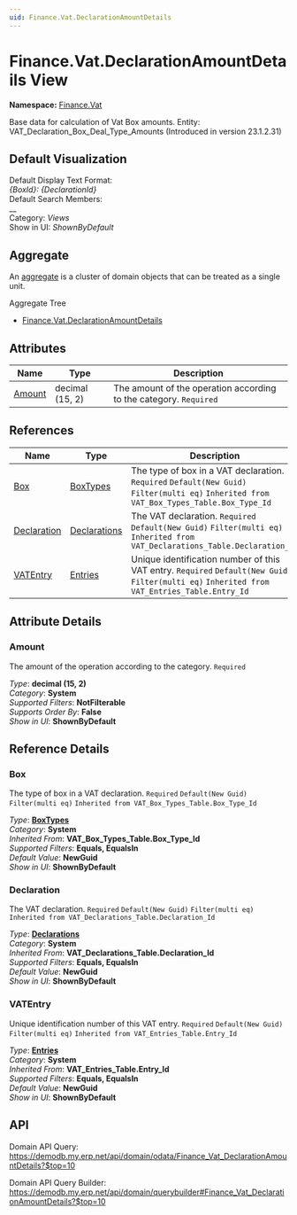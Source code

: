 ```yaml
---
uid: Finance.Vat.DeclarationAmountDetails
---
```

# Finance.Vat.DeclarationAmountDetails View

**Namespace:** [Finance.Vat](Finance.Vat.md)  

Base data for calculation of Vat Box amounts. Entity: VAT_Declaration_Box_Deal_Type_Amounts (Introduced in version 23.1.2.31)

## Default Visualization
Default Display Text Format:  
_{BoxId}: {DeclarationId}_  
Default Search Members:  
__  
Category:  _Views_  
Show in UI:  _ShownByDefault_  

## Aggregate
An [aggregate](https://docs.erp.net/tech/advanced/concepts/aggregates.html) is a cluster of domain objects that can be treated as a single unit.  

Aggregate Tree  
* [Finance.Vat.DeclarationAmountDetails](Finance.Vat.DeclarationAmountDetails.md)  

## Attributes

| Name | Type | Description |
| ---- | ---- | --- |
| [Amount](Finance.Vat.DeclarationAmountDetails.md#amount) | decimal (15, 2) | The amount of the operation according to the category. `Required` 

## References

| Name | Type | Description |
| ---- | ---- | --- |
| [Box](Finance.Vat.DeclarationAmountDetails.md#box) | [BoxTypes](Finance.Vat.BoxTypes.md) | The type of box in a VAT declaration. `Required` `Default(New Guid)` `Filter(multi eq)` `Inherited from VAT_Box_Types_Table.Box_Type_Id` |
| [Declaration](Finance.Vat.DeclarationAmountDetails.md#declaration) | [Declarations](Finance.Vat.Declarations.md) | The VAT declaration. `Required` `Default(New Guid)` `Filter(multi eq)` `Inherited from VAT_Declarations_Table.Declaration_Id` |
| [VATEntry](Finance.Vat.DeclarationAmountDetails.md#vatentry) | [Entries](Finance.Vat.Entries.md) | Unique identification number of this VAT entry. `Required` `Default(New Guid)` `Filter(multi eq)` `Inherited from VAT_Entries_Table.Entry_Id` |


## Attribute Details

### Amount

The amount of the operation according to the category. `Required`

_Type_: **decimal (15, 2)**  
_Category_: **System**  
_Supported Filters_: **NotFilterable**  
_Supports Order By_: **False**  
_Show in UI_: **ShownByDefault**  


## Reference Details

### Box

The type of box in a VAT declaration. `Required` `Default(New Guid)` `Filter(multi eq)` `Inherited from VAT_Box_Types_Table.Box_Type_Id`

_Type_: **[BoxTypes](Finance.Vat.BoxTypes.md)**  
_Category_: **System**  
_Inherited From_: **VAT_Box_Types_Table.Box_Type_Id**  
_Supported Filters_: **Equals, EqualsIn**  
_Default Value_: **NewGuid**  
_Show in UI_: **ShownByDefault**  

### Declaration

The VAT declaration. `Required` `Default(New Guid)` `Filter(multi eq)` `Inherited from VAT_Declarations_Table.Declaration_Id`

_Type_: **[Declarations](Finance.Vat.Declarations.md)**  
_Category_: **System**  
_Inherited From_: **VAT_Declarations_Table.Declaration_Id**  
_Supported Filters_: **Equals, EqualsIn**  
_Default Value_: **NewGuid**  
_Show in UI_: **ShownByDefault**  

### VATEntry

Unique identification number of this VAT entry. `Required` `Default(New Guid)` `Filter(multi eq)` `Inherited from VAT_Entries_Table.Entry_Id`

_Type_: **[Entries](Finance.Vat.Entries.md)**  
_Category_: **System**  
_Inherited From_: **VAT_Entries_Table.Entry_Id**  
_Supported Filters_: **Equals, EqualsIn**  
_Default Value_: **NewGuid**  
_Show in UI_: **ShownByDefault**  


## API

Domain API Query:
<https://demodb.my.erp.net/api/domain/odata/Finance_Vat_DeclarationAmountDetails?$top=10>

Domain API Query Builder:
<https://demodb.my.erp.net/api/domain/querybuilder#Finance_Vat_DeclarationAmountDetails?$top=10>

